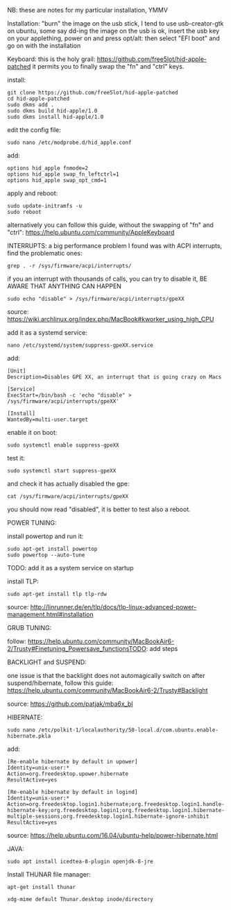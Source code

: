 NB: these are notes for my particular installation, YMMV


Installation:
"burn" the image on the usb stick, I tend to use usb-creator-gtk on ubuntu, some say dd-ing the image on the usb is ok,
insert the usb key on your applething, power on and press opt/alt: 
then select "EFI boot" and go on with the installation


Keyboard:
this is the holy grail: https://github.com/free5lot/hid-apple-patched
it permits you to finally swap the "fn" and "ctrl" keys.

install:

    git clone https://github.com/free5lot/hid-apple-patched
    cd hid-apple-patched
    sudo dkms add .
    sudo dkms build hid-apple/1.0
    sudo dkms install hid-apple/1.0

edit the config file:

    sudo nano /etc/modprobe.d/hid_apple.conf

add:

    options hid_apple fnmode=2
    options hid_apple swap_fn_leftctrl=1
    options hid_apple swap_opt_cmd=1

apply and reboot:

    sudo update-initramfs -u
    sudo reboot

alternatively you can follow this guide, without the swapping of "fn" and "ctrl": https://help.ubuntu.com/community/AppleKeyboard

INTERRUPTS:
a big performance problem I found was with ACPI interrupts,
find the problematic ones:

    grep . -r /sys/firmware/acpi/interrupts/

if you an interrupt with thousands of calls, you can try to disable it,
BE AWARE THAT ANYTHING CAN HAPPEN

    sudo echo "disable" > /sys/firmware/acpi/interrupts/gpeXX

source: https://wiki.archlinux.org/index.php/MacBook#kworker_using_high_CPU

add it as a systemd service:

    nano /etc/systemd/system/suppress-gpeXX.service

add:

    [Unit]
    Description=Disables GPE XX, an interrupt that is going crazy on Macs

    [Service]
    ExecStart=/bin/bash -c 'echo "disable" > /sys/firmware/acpi/interrupts/gpeXX'

    [Install]
    WantedBy=multi-user.target

enable it on boot:

    sudo systemctl enable suppress-gpeXX

test it:

    sudo systemctl start suppress-gpeXX

and check it has actually disabled the gpe:

    cat /sys/firmware/acpi/interrupts/gpeXX

you should now read "disabled",
it is better to test also a reboot.

POWER TUNING:

install powertop and run it:

    sudo apt-get install powertop
    sudo powertop --auto-tune

TODO: add it as a system service on startup

install TLP:

    sudo apt-get install tlp tlp-rdw

source: http://linrunner.de/en/tlp/docs/tlp-linux-advanced-power-management.html#installation


GRUB TUNING:

follow: https://help.ubuntu.com/community/MacBookAir6-2/Trusty#Finetuning_Powersave_functionsTODO: add steps


BACKLIGHT and SUSPEND:

one issue is that the backlight does not automagically switch on after suspend/hibernate,
follow this guide: https://help.ubuntu.com/community/MacBookAir6-2/Trusty#Backlight

source: https://github.com/patjak/mba6x_bl


HIBERNATE:

    sudo nano /etc/polkit-1/localauthority/50-local.d/com.ubuntu.enable-hibernate.pkla

add:

    [Re-enable hibernate by default in upower]
    Identity=unix-user:*
    Action=org.freedesktop.upower.hibernate
    ResultActive=yes

    [Re-enable hibernate by default in logind]
    Identity=unix-user:*
    Action=org.freedesktop.login1.hibernate;org.freedesktop.login1.handle-hibernate-key;org.freedesktop.login1;org.freedesktop.login1.hibernate-multiple-sessions;org.freedesktop.login1.hibernate-ignore-inhibit
    ResultActive=yes

source: https://help.ubuntu.com/16.04/ubuntu-help/power-hibernate.html


JAVA:

    sudo apt install icedtea-8-plugin openjdk-8-jre


Install THUNAR file manager:

    apt-get install thunar

    xdg-mime default Thunar.desktop inode/directory
